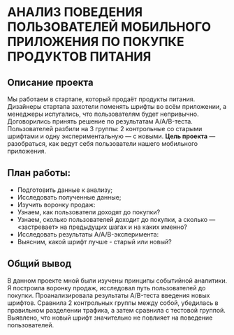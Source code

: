 # АНАЛИЗ ПОВЕДЕНИЯ ПОЛЬЗОВАТЕЛЕЙ МОБИЛЬНОГО ПРИЛОЖЕНИЯ ПО ПОКУПКЕ ПРОДУКТОВ ПИТАНИЯ
## Описание проекта
Мы работаем в стартапе, который продаёт продукты питания. Дизайнеры стартапа захотели поменять шрифты во всём приложении, а менеджеры испугались, что пользователям будет непривычно. Договорились принять решение по результатам A/A/B-теста. Пользователей разбили на 3 группы: 2 контрольные со старыми шрифтами и одну экспериментальную — с новыми.
**Цель проекта** — разобраться, как ведут себя пользователи нашего мобильного приложения.

## План работы:
  - Подготовить данные к анализу;
  - Исследовать полученные данные;
  - Изучить воронку продаж:
  - Узнаем, как пользователи доходят до покупки?
  - Узнаем, сколько пользователей доходит до покупки, а сколько — «застревает» на предыдущих шагах и на каких именно?
  - Исследовать результаты A/A/B-эксперимента:
  - Выясним, какой шрифт лучше - старый или новый?
## Общий вывод
В данном проекте мной были изучены принципы событийной аналитики. Я построила воронку продаж, исследовал путь пользователей до покупки. Проанализировала результаты A/B-теста введения новых шрифтов. Сравнила 2 контрольных группы между собой, убедилась в правильном разделении трафика, а затем сравнила с тестовой группой. Выявлено, что новый шрифт значительно не повлияет на поведение пользователей.
